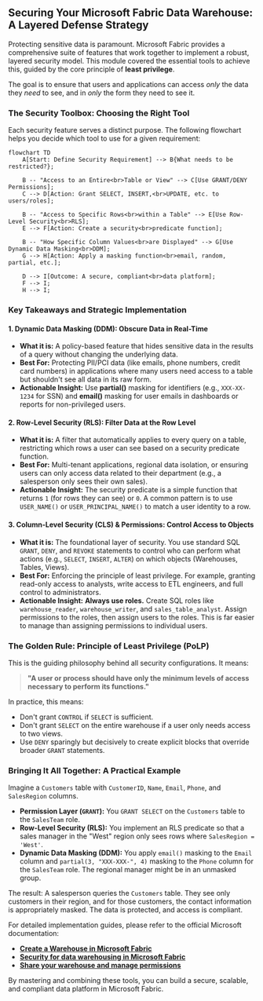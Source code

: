 ## Securing Your Microsoft Fabric Data Warehouse: A Layered Defense Strategy

Protecting sensitive data is paramount. Microsoft Fabric provides a comprehensive suite of features that work together to implement a robust, layered security model. This module covered the essential tools to achieve this, guided by the core principle of **least privilege**.

The goal is to ensure that users and applications can access *only* the data they *need* to see, and in *only* the form they need to see it.

### The Security Toolbox: Choosing the Right Tool

Each security feature serves a distinct purpose. The following flowchart helps you decide which tool to use for a given requirement:

```mermaid
flowchart TD
    A[Start: Define Security Requirement] --> B{What needs to be restricted?};

    B -- "Access to an Entire<br>Table or View" --> C[Use GRANT/DENY Permissions];
    C --> D[Action: Grant SELECT, INSERT,<br>UPDATE, etc. to users/roles];

    B -- "Access to Specific Rows<br>within a Table" --> E[Use Row-Level Security<br>RLS];
    E --> F[Action: Create a security<br>predicate function];

    B -- "How Specific Column Values<br>are Displayed" --> G[Use Dynamic Data Masking<br>DDM];
    G --> H[Action: Apply a masking function<br>email, random, partial, etc.];

    D --> I[Outcome: A secure, compliant<br>data platform];
    F --> I;
    H --> I;
```

### Key Takeaways and Strategic Implementation

#### 1. Dynamic Data Masking (DDM): Obscure Data in Real-Time
*   **What it is:** A policy-based feature that hides sensitive data in the results of a query without changing the underlying data.
*   **Best For:** Protecting PII/PCI data (like emails, phone numbers, credit card numbers) in applications where many users need access to a table but shouldn't see all data in its raw form.
*   **Actionable Insight:** Use **partial()** masking for identifiers (e.g., `XXX-XX-1234` for SSN) and **email()** masking for user emails in dashboards or reports for non-privileged users.

#### 2. Row-Level Security (RLS): Filter Data at the Row Level
*   **What it is:** A filter that automatically applies to every query on a table, restricting which rows a user can see based on a security predicate function.
*   **Best For:** Multi-tenant applications, regional data isolation, or ensuring users can only access data related to their department (e.g., a salesperson only sees their own sales).
*   **Actionable Insight:** The security predicate is a simple function that returns `1` (for rows they can see) or `0`. A common pattern is to use `USER_NAME()` or `USER_PRINCIPAL_NAME()` to match a user identity to a row.

#### 3. Column-Level Security (CLS) & Permissions: Control Access to Objects
*   **What it is:** The foundational layer of security. You use standard SQL `GRANT`, `DENY`, and `REVOKE` statements to control who can perform what actions (e.g., `SELECT`, `INSERT`, `ALTER`) on which objects (Warehouses, Tables, Views).
*   **Best For:** Enforcing the principle of least privilege. For example, granting read-only access to analysts, write access to ETL engineers, and full control to administrators.
*   **Actionable Insight:** **Always use roles.** Create SQL roles like `warehouse_reader`, `warehouse_writer`, and `sales_table_analyst`. Assign permissions to the roles, then assign users to the roles. This is far easier to manage than assigning permissions to individual users.

### The Golden Rule: Principle of Least Privilege (PoLP)

This is the guiding philosophy behind all security configurations. It means:
> **"A user or process should have only the minimum levels of access necessary to perform its functions."**

In practice, this means:
*   Don't grant `CONTROL` if `SELECT` is sufficient.
*   Don't grant `SELECT` on the entire warehouse if a user only needs access to two views.
*   Use `DENY` sparingly but decisively to create explicit blocks that override broader `GRANT` statements.

### Bringing It All Together: A Practical Example

Imagine a `Customers` table with `CustomerID`, `Name`, `Email`, `Phone`, and `SalesRegion` columns.

*   **Permission Layer (`GRANT`):** You `GRANT SELECT` on the `Customers` table to the `SalesTeam` role.
*   **Row-Level Security (RLS):** You implement an RLS predicate so that a sales manager in the "West" region only sees rows where `SalesRegion = 'West'`.
*   **Dynamic Data Masking (DDM):** You apply `email()` masking to the `Email` column and `partial(3, "XXX-XXX-", 4)` masking to the `Phone` column for the `SalesTeam` role. The regional manager might be in an unmasked group.

The result: A salesperson queries the `Customers` table. They see only customers in their region, and for those customers, the contact information is appropriately masked. The data is protected, and access is compliant.

For detailed implementation guides, please refer to the official Microsoft documentation:

*   [**Create a Warehouse in Microsoft Fabric**](https://learn.microsoft.com/en-us/fabric/data-warehouse/create-warehouse)
*   [**Security for data warehousing in Microsoft Fabric**](https://learn.microsoft.com/en-us/fabric/data-warehouse/security)
*   [**Share your warehouse and manage permissions**](https://learn.microsoft.com/en-us/fabric/data-warehouse/share-warehouse-manage-permissions)

By mastering and combining these tools, you can build a secure, scalable, and compliant data platform in Microsoft Fabric.
